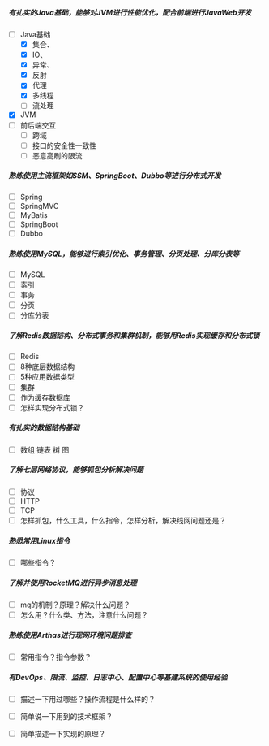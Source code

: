 ##### 有扎实的Java基础，能够对JVM进行性能优化，配合前端进行JavaWeb开发
- [ ] Java基础
  - [x] 集合、
  - [x] IO、
  - [x] 异常、
  - [x] 反射
  - [x] 代理
  - [x] 多线程
  - [ ] 流处理
- [x] JVM
- [ ] 前后端交互
  - [ ] 跨域
  - [ ] 接口的安全性一致性
  - [ ] 恶意高刷的限流

##### 熟练使用主流框架如SSM、SpringBoot、Dubbo等进行分布式开发
- [ ] Spring
- [ ] SpringMVC
- [ ] MyBatis
- [ ] SpringBoot
- [ ] Dubbo

##### 熟练使用MySQL，能够进行索引优化、事务管理、分页处理、分库分表等
- [ ] MySQL
- [ ] 索引
- [ ] 事务
- [ ] 分页
- [ ] 分库分表

##### 了解Redis数据结构、分布式事务和集群机制，能够用Redis实现缓存和分布式锁
- [ ] Redis
- [ ] 8种底层数据结构
- [ ] 5种应用数据类型
- [ ] 集群
- [ ] 作为缓存数据库
- [ ] 怎样实现分布式锁？

##### 有扎实的数据结构基础
- [ ] 数组 链表 树 图

##### 了解七层网络协议，能够抓包分析解决问题
- [ ] 协议
- [ ] HTTP
- [ ] TCP
- [ ] 怎样抓包，什么工具，什么指令，怎样分析，解决线网问题还是？

##### 熟悉常用Linux指令
- [ ] 哪些指令？

##### 了解并使用RocketMQ进行异步消息处理
- [ ] mq的机制？原理？解决什么问题？
- [ ] 怎么用？什么类、方法，注意什么问题？

##### 熟练使用Arthas进行现网环境问题排查
- [ ] 常用指令？指令参数？

##### 有DevOps、限流、监控、日志中心、配置中心等基建系统的使用经验
- [ ] 描述一下用过哪些？操作流程是什么样的？
- [ ] 简单说一下用到的技术框架？
- [ ] 简单描述一下实现的原理？


